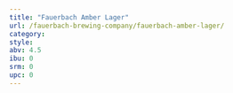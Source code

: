 ```yaml
---
title: "Fauerbach Amber Lager"
url: /fauerbach-brewing-company/fauerbach-amber-lager/
category: 
style: 
abv: 4.5
ibu: 0
srm: 0
upc: 0
---
```


